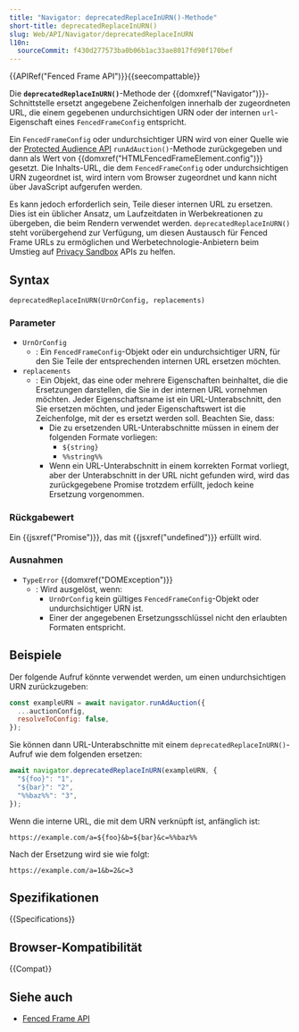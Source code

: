 ```yaml
---
title: "Navigator: deprecatedReplaceInURN()-Methode"
short-title: deprecatedReplaceInURN()
slug: Web/API/Navigator/deprecatedReplaceInURN
l10n:
  sourceCommit: f430d277573ba0b06b1ac33ae8017fd90f170bef
---
```


{{APIRef("Fenced Frame API")}}{{seecompattable}}

Die **`deprecatedReplaceInURN()`**-Methode der {{domxref("Navigator")}}-Schnittstelle ersetzt angegebene Zeichenfolgen innerhalb der zugeordneten URL, die einem gegebenen undurchsichtigen URN oder der internen `url`-Eigenschaft eines `FencedFrameConfig` entspricht.

Ein `FencedFrameConfig` oder undurchsichtiger URN wird von einer Quelle wie der [Protected Audience API](https://developers.google.com/privacy-sandbox/private-advertising/protected-audience) `runAdAuction()`-Methode zurückgegeben und dann als Wert von {{domxref("HTMLFencedFrameElement.config")}} gesetzt. Die Inhalts-URL, die dem `FencedFrameConfig` oder undurchsichtigen URN zugeordnet ist, wird intern vom Browser zugeordnet und kann nicht über JavaScript aufgerufen werden.

Es kann jedoch erforderlich sein, Teile dieser internen URL zu ersetzen. Dies ist ein üblicher Ansatz, um Laufzeitdaten in Werbekreationen zu übergeben, die beim Rendern verwendet werden. `deprecatedReplaceInURN()` steht vorübergehend zur Verfügung, um diesen Austausch für Fenced Frame URLs zu ermöglichen und Werbetechnologie-Anbietern beim Umstieg auf [Privacy Sandbox](https://developers.google.com/privacy-sandbox) APIs zu helfen.

## Syntax

```js-nolint
deprecatedReplaceInURN(UrnOrConfig, replacements)
```

### Parameter

- `UrnOrConfig`
  - : Ein `FencedFrameConfig`-Objekt oder ein undurchsichtiger URN, für den Sie Teile der entsprechenden internen URL ersetzen möchten.
- `replacements`
  - : Ein Objekt, das eine oder mehrere Eigenschaften beinhaltet, die die Ersetzungen darstellen, die Sie in der internen URL vornehmen möchten. Jeder Eigenschaftsname ist ein URL-Unterabschnitt, den Sie ersetzen möchten, und jeder Eigenschaftswert ist die Zeichenfolge, mit der es ersetzt werden soll. Beachten Sie, dass:
    - Die zu ersetzenden URL-Unterabschnitte müssen in einem der folgenden Formate vorliegen:
      - `${string}`
      - `%%string%%`
    - Wenn ein URL-Unterabschnitt in einem korrekten Format vorliegt, aber der Unterabschnitt in der URL nicht gefunden wird, wird das zurückgegebene Promise trotzdem erfüllt, jedoch keine Ersetzung vorgenommen.

### Rückgabewert

Ein {{jsxref("Promise")}}, das mit {{jsxref("undefined")}} erfüllt wird.

### Ausnahmen

- `TypeError` {{domxref("DOMException")}}
  - : Wird ausgelöst, wenn:
    - `UrnOrConfig` kein gültiges `FencedFrameConfig`-Objekt oder undurchsichtiger URN ist.
    - Einer der angegebenen Ersetzungsschlüssel nicht den erlaubten Formaten entspricht.

## Beispiele

Der folgende Aufruf könnte verwendet werden, um einen undurchsichtigen URN zurückzugeben:

```js
const exampleURN = await navigator.runAdAuction({
  ...auctionConfig,
  resolveToConfig: false,
});
```

Sie können dann URL-Unterabschnitte mit einem `deprecatedReplaceInURN()`-Aufruf wie dem folgenden ersetzen:

```js
await navigator.deprecatedReplaceInURN(exampleURN, {
  "${foo}": "1",
  "${bar}": "2",
  "%%baz%%": "3",
});
```

Wenn die interne URL, die mit dem URN verknüpft ist, anfänglich ist:

```http
https://example.com/a=${foo}&b=${bar}&c=%%baz%%
```

Nach der Ersetzung wird sie wie folgt:

```http
https://example.com/a=1&b=2&c=3
```

## Spezifikationen

{{Specifications}}

## Browser-Kompatibilität

{{Compat}}

## Siehe auch

- [Fenced Frame API](/de/docs/Web/API/Fenced_frame_API)
